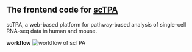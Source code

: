 ## The frontend code for [scTPA](http://sctpa.bio-data.cn/sctpa)
scTPA, a web-based platform for pathway-based analysis of single-cell RNA-seq data in human and mouse. 

**workflow**
![workflow of scTPA](https://github.com/ZhangBuDiu/scTPA-web/blob/master/manual/input.png)
